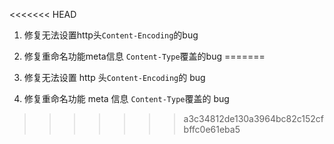 <<<<<<< HEAD
1. 修复无法设置http头`Content-Encoding`的bug

2. 修复重命名功能meta信息 `Content-Type`覆盖的bug
=======
1. 修复无法设置 http 头`Content-Encoding`的 bug

2. 修复重命名功能 meta 信息 `Content-Type`覆盖的 bug
>>>>>>> a3c34812de130a3964bc82c152cfbffc0e61eba5
